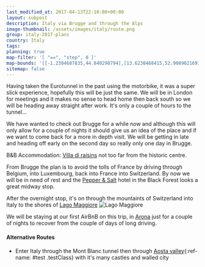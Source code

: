 ```yaml
---
last_modified_at: 2017-04-13T22:10:00+00:00
layout: subpost
description: Italy via Brugge and through the Alps
image-thumbnail: /assets/images/italy/route.png
group: italy-2017-plans
country: Italy
tags: 
planning: true
map-filter: '[ "==", "step", 0 ]'
map-bounds: '[[-1.2304687835,44.840290794],[13.6230468415,52.9089021691]]'
sitemap: false
---
```


Having taken the Eurotunnel in the past using the motorbike, it was a super slick experience, hopefully this will be just the same. We will be in London for meetings and it makes no sense to head home then back south so we will be heading away straight after work. It's only a couple of hours to the tunnel...

We have wanted to check out Brugge for a while now and although this will only allow for a couple of nights it should give us an idea of the place and if we want to come back for a more in depth visit. We will be getting in late and heading off early on the second day so really only one day in Brugge.

B&B Accommodation: [Villa di raisins](http://www.villadesraisins.be/index.asp?taal=en) not too far from the historic centre.


From Brugge the plan is to avoid the tolls of France by driving through Belgium, into Luxembourg, back into France into Switzerland. By now we will be in need of rest and the [Pepper & Salt](http://www.pfefferundsalz-gengenbach.de/index.php) hotel in the Black Forest looks a great midway stop.

After the overnight stop, it's on through the mountaints of Switzerland into Italy to the shores of [Lago Maggiore](http://www.illagomaggiore.com/en_US/26091,Poi.html) ![Lago Maggiore](https://cdn03.comvel.media/bin/images/landingpages-nr/CVG/italien/italien-lago-maggiore.jpg)

We will be staying at our first AirBnB on this trip, in [Arona](https://www.airbnb.co.uk/rooms/13905960) just for a couple of nights to recover from the couple of days of long driving.

#### Alternative Routes

- Enter Italy through the Mont Blanc tunnel then through [Aosta valley](http://www.italia.it/en/discover-italy/aosta-valley.html){:ref-name: #test .testClass} with it's many castles and walled city